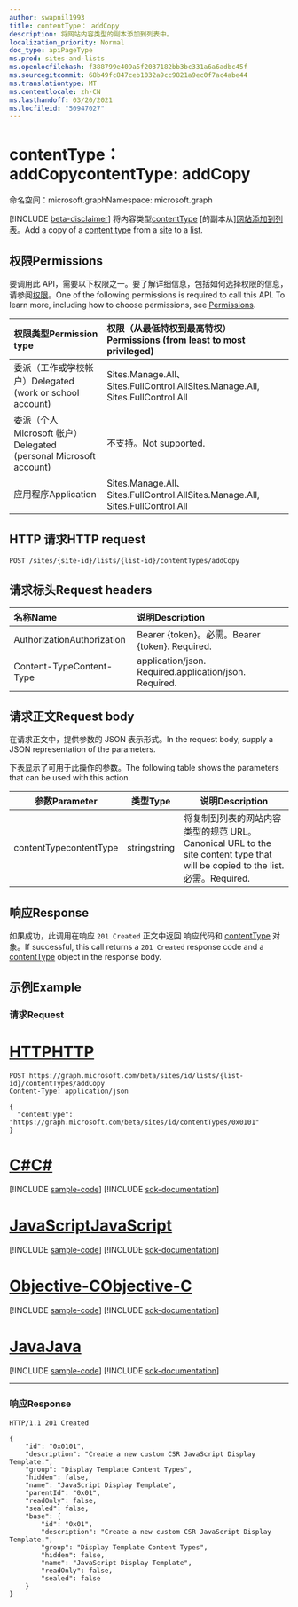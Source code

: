 ```yaml
---
author: swapnil1993
title: contentType： addCopy
description: 将网站内容类型的副本添加到列表中。
localization_priority: Normal
doc_type: apiPageType
ms.prod: sites-and-lists
ms.openlocfilehash: f388799e409a5f2037182bb3bc331a6a6adbc45f
ms.sourcegitcommit: 68b49fc847ceb1032a9cc9821a9ec0f7ac4abe44
ms.translationtype: MT
ms.contentlocale: zh-CN
ms.lasthandoff: 03/20/2021
ms.locfileid: "50947027"
---
```

# <a name="contenttype-addcopy"></a><span data-ttu-id="b59bc-103">contentType： addCopy</span><span class="sxs-lookup"><span data-stu-id="b59bc-103">contentType: addCopy</span></span>
<span data-ttu-id="b59bc-104">命名空间：microsoft.graph</span><span class="sxs-lookup"><span data-stu-id="b59bc-104">Namespace: microsoft.graph</span></span>

[!INCLUDE [beta-disclaimer](../../includes/beta-disclaimer.md)]
<span data-ttu-id="b59bc-105">将内容类型[contentType] [的副本从][网站添加到][site][列表][list]。</span><span class="sxs-lookup"><span data-stu-id="b59bc-105">Add a copy of a [content type][contentType] from a [site][site] to a [list][list].</span></span>
 
  

## <a name="permissions"></a><span data-ttu-id="b59bc-106">权限</span><span class="sxs-lookup"><span data-stu-id="b59bc-106">Permissions</span></span>  

<span data-ttu-id="b59bc-p101">要调用此 API，需要以下权限之一。要了解详细信息，包括如何选择权限的信息，请参阅[权限](/graph/permissions_reference.md)。</span><span class="sxs-lookup"><span data-stu-id="b59bc-p101">One of the following permissions is required to call this API. To learn more, including how to choose permissions, see [Permissions](/graph/permissions_reference.md).</span></span>

  

|<span data-ttu-id="b59bc-109">权限类型</span><span class="sxs-lookup"><span data-stu-id="b59bc-109">Permission type</span></span> | <span data-ttu-id="b59bc-110">权限（从最低特权到最高特权）</span><span class="sxs-lookup"><span data-stu-id="b59bc-110">Permissions (from least to most privileged)</span></span> |
|:--------------------|:---------------------------------------------------------|
|<span data-ttu-id="b59bc-111">委派（工作或学校帐户）</span><span class="sxs-lookup"><span data-stu-id="b59bc-111">Delegated (work or school account)</span></span> |<span data-ttu-id="b59bc-112">Sites.Manage.All、Sites.FullControl.All</span><span class="sxs-lookup"><span data-stu-id="b59bc-112">Sites.Manage.All, Sites.FullControl.All</span></span>  |
|<span data-ttu-id="b59bc-113">委派（个人 Microsoft 帐户）</span><span class="sxs-lookup"><span data-stu-id="b59bc-113">Delegated (personal Microsoft account)</span></span> | <span data-ttu-id="b59bc-114">不支持。</span><span class="sxs-lookup"><span data-stu-id="b59bc-114">Not supported.</span></span> |
|<span data-ttu-id="b59bc-115">应用程序</span><span class="sxs-lookup"><span data-stu-id="b59bc-115">Application</span></span> | <span data-ttu-id="b59bc-116">Sites.Manage.All、Sites.FullControl.All</span><span class="sxs-lookup"><span data-stu-id="b59bc-116">Sites.Manage.All, Sites.FullControl.All</span></span> |

  

## <a name="http-request"></a><span data-ttu-id="b59bc-117">HTTP 请求</span><span class="sxs-lookup"><span data-stu-id="b59bc-117">HTTP request</span></span>
<!-- {
  "blockType": "ignored"
}
-->
```http
POST /sites/{site-id}/lists/{list-id}/contentTypes/addCopy
```

## <a name="request-headers"></a><span data-ttu-id="b59bc-118">请求标头</span><span class="sxs-lookup"><span data-stu-id="b59bc-118">Request headers</span></span>
|<span data-ttu-id="b59bc-119">名称</span><span class="sxs-lookup"><span data-stu-id="b59bc-119">Name</span></span>|<span data-ttu-id="b59bc-120">说明</span><span class="sxs-lookup"><span data-stu-id="b59bc-120">Description</span></span>|
|:---|:---|
|<span data-ttu-id="b59bc-121">Authorization</span><span class="sxs-lookup"><span data-stu-id="b59bc-121">Authorization</span></span>|<span data-ttu-id="b59bc-p102">Bearer {token}。必需。</span><span class="sxs-lookup"><span data-stu-id="b59bc-p102">Bearer {token}. Required.</span></span>|
|<span data-ttu-id="b59bc-124">Content-Type</span><span class="sxs-lookup"><span data-stu-id="b59bc-124">Content-Type</span></span>|<span data-ttu-id="b59bc-p103">application/json. Required.</span><span class="sxs-lookup"><span data-stu-id="b59bc-p103">application/json. Required.</span></span>|

## <a name="request-body"></a><span data-ttu-id="b59bc-127">请求正文</span><span class="sxs-lookup"><span data-stu-id="b59bc-127">Request body</span></span>
<span data-ttu-id="b59bc-128">在请求正文中，提供参数的 JSON 表示形式。</span><span class="sxs-lookup"><span data-stu-id="b59bc-128">In the request body, supply a JSON representation of the parameters.</span></span>

<span data-ttu-id="b59bc-129">下表显示了可用于此操作的参数。</span><span class="sxs-lookup"><span data-stu-id="b59bc-129">The following table shows the parameters that can be used with this action.</span></span>

|<span data-ttu-id="b59bc-130">参数</span><span class="sxs-lookup"><span data-stu-id="b59bc-130">Parameter</span></span>|<span data-ttu-id="b59bc-131">类型</span><span class="sxs-lookup"><span data-stu-id="b59bc-131">Type</span></span>|<span data-ttu-id="b59bc-132">说明</span><span class="sxs-lookup"><span data-stu-id="b59bc-132">Description</span></span>|
|-|-|-|
|<span data-ttu-id="b59bc-133">contentType</span><span class="sxs-lookup"><span data-stu-id="b59bc-133">contentType</span></span>| <span data-ttu-id="b59bc-134">string</span><span class="sxs-lookup"><span data-stu-id="b59bc-134">string</span></span> | <span data-ttu-id="b59bc-135">将复制到列表的网站内容类型的规范 URL。</span><span class="sxs-lookup"><span data-stu-id="b59bc-135">Canonical URL to the site content type that will be copied to the list.</span></span> <span data-ttu-id="b59bc-136">必需。</span><span class="sxs-lookup"><span data-stu-id="b59bc-136">Required.</span></span>|

## <a name="response"></a><span data-ttu-id="b59bc-137">响应</span><span class="sxs-lookup"><span data-stu-id="b59bc-137">Response</span></span>

<span data-ttu-id="b59bc-138">如果成功，此调用在响应 `201 Created` 正文中返回 响应代码和 [contentType][] 对象。</span><span class="sxs-lookup"><span data-stu-id="b59bc-138">If successful, this call returns a `201 Created` response code and a [contentType][] object in the response body.</span></span>

## <a name="example"></a><span data-ttu-id="b59bc-139">示例</span><span class="sxs-lookup"><span data-stu-id="b59bc-139">Example</span></span>

### <a name="request"></a><span data-ttu-id="b59bc-140">请求</span><span class="sxs-lookup"><span data-stu-id="b59bc-140">Request</span></span>

# <a name="http"></a>[<span data-ttu-id="b59bc-141">HTTP</span><span class="sxs-lookup"><span data-stu-id="b59bc-141">HTTP</span></span>](#tab/http)
<!-- {
  "blockType": "request",
  "name": "contenttype_addcopy"
}
-->
```http
POST https://graph.microsoft.com/beta/sites/id/lists/{list-id}/contentTypes/addCopy
Content-Type: application/json

{
  "contentType": "https://graph.microsoft.com/beta/sites/id/contentTypes/0x0101"
}
```
# <a name="c"></a>[<span data-ttu-id="b59bc-142">C#</span><span class="sxs-lookup"><span data-stu-id="b59bc-142">C#</span></span>](#tab/csharp)
[!INCLUDE [sample-code](../includes/snippets/csharp/contenttype-addcopy-csharp-snippets.md)]
[!INCLUDE [sdk-documentation](../includes/snippets/snippets-sdk-documentation-link.md)]

# <a name="javascript"></a>[<span data-ttu-id="b59bc-143">JavaScript</span><span class="sxs-lookup"><span data-stu-id="b59bc-143">JavaScript</span></span>](#tab/javascript)
[!INCLUDE [sample-code](../includes/snippets/javascript/contenttype-addcopy-javascript-snippets.md)]
[!INCLUDE [sdk-documentation](../includes/snippets/snippets-sdk-documentation-link.md)]

# <a name="objective-c"></a>[<span data-ttu-id="b59bc-144">Objective-C</span><span class="sxs-lookup"><span data-stu-id="b59bc-144">Objective-C</span></span>](#tab/objc)
[!INCLUDE [sample-code](../includes/snippets/objc/contenttype-addcopy-objc-snippets.md)]
[!INCLUDE [sdk-documentation](../includes/snippets/snippets-sdk-documentation-link.md)]

# <a name="java"></a>[<span data-ttu-id="b59bc-145">Java</span><span class="sxs-lookup"><span data-stu-id="b59bc-145">Java</span></span>](#tab/java)
[!INCLUDE [sample-code](../includes/snippets/java/contenttype-addcopy-java-snippets.md)]
[!INCLUDE [sdk-documentation](../includes/snippets/snippets-sdk-documentation-link.md)]

---




### <a name="response"></a><span data-ttu-id="b59bc-146">响应</span><span class="sxs-lookup"><span data-stu-id="b59bc-146">Response</span></span>


<!-- { "blockType": "response", "@type": "microsoft.graph.contentType", "truncated": true} -->

```http
HTTP/1.1 201 Created

{
    "id": "0x0101",
    "description": "Create a new custom CSR JavaScript Display Template.",
    "group": "Display Template Content Types",
    "hidden": false,
    "name": "JavaScript Display Template",
    "parentId": "0x01",
    "readOnly": false,
    "sealed": false,
    "base": {
        "id": "0x01",
        "description": "Create a new custom CSR JavaScript Display Template.",
        "group": "Display Template Content Types",
        "hidden": false,
        "name": "JavaScript Display Template",
        "readOnly": false,
        "sealed": false
    }
}
```

[site]: ../resources/site.md
[list]: ../resources/list.md
[contentType]: ../resources/contentType.md
